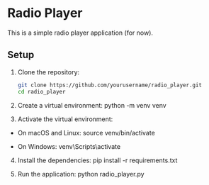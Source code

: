 # Radio Player

This is a simple radio player application (for now).

## Setup

1. Clone the repository:

   ```sh
   git clone https://github.com/yourusername/radio_player.git
   cd radio_player

2. Create a virtual environment: python -m venv venv

3. Activate the virtual environment:

- On macOS and Linux: source venv/bin/activate

- On Windows: venv\Scripts\activate

4. Install the dependencies: pip install -r requirements.txt

5. Run the application: python radio_player.py